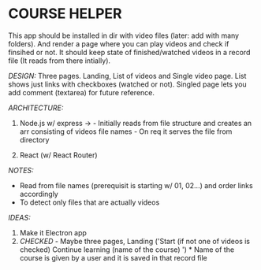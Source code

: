 # COURSE HELPER
This app  should be installed in dir with video files (later: add with many folders).
And render a page where you can play videos and check if finsihed or not.
It should keep state of finished/watched videos in a record file (It reads from there intially).

_DESIGN:_
  Three pages. Landing, List of videos and Single video page.
  List shows just links with checkboxes (watched or not).
  Singled page lets you add comment (textarea) for future reference.

_ARCHITECTURE:_
  1. Node.js w/ express ->
    - Initially reads from file structure and creates an arr consisting of videos file names
    - On req it serves the file from directory

  2. React (w/ React Router)

_NOTES:_
  - Read from file names (prerequisit is starting w/ 01, 02...) and order links accordingly
  - To detect only files that are actually videos

_IDEAS:_
  1. Make it Electron app
  2. _CHECKED_ - Maybe three pages, Landing ('Start (if not one of videos is checked) Continue learning (name of the course) ') * Name of the course is given by a user and it is saved in that record file

